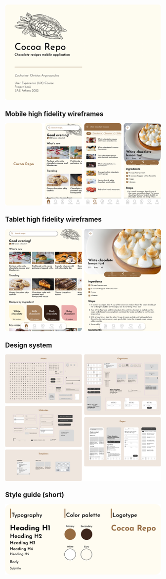 <img src="./images/project-book-thumbnail.png">

<h2>Mobile high fidelity wireframes</h2>
<img src="./images/prototypes-mobile-thumbnail.png">

<h2>Tablet high fidelity wireframes</h2>
<img src="./images/prototypes-tablet-thumbnail.png">

<h2>Design system</h2>
<img src="./images/design-system.png" />

<h2>Style guide (short)</h2>
<img src="./images/style-guide-short.png">
